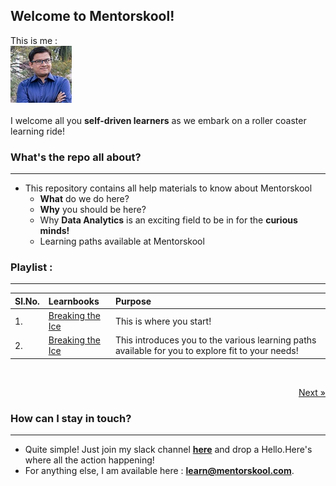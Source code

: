 
## Welcome to Mentorskool!

This is me : <br>
![Amit Choudhary](https://github.com/mentorskool/welcome/blob/master/imgs/profile.jpg?raw=true) <br><br>
I welcome all you **self-driven learners** as we embark on a roller coaster learning ride!

### What's the repo all about?
-------------------------------
* This repository contains all help materials to know about Mentorskool
	* **What** do we do here?
	* **Why** you should be here?
	* Why **Data Analytics** is an exciting field to be in for the **curious minds!**
	* Learning paths available at Mentorskool

### Playlist : 
---------------------

Sl.No.| Learnbooks                    | Purpose             
------|:------------------------------|:-------------
1.|<a href="https://colab.research.google.com/github/mentorskool/welcome/blob/master/learnbooks/breaking-the-ice.ipynb" target="_blank">Breaking the Ice</a> | This is where you start!
2.|<a href="https://colab.research.google.com/github/mentorskool/welcome/blob/master/learnbooks/breaking-the-ice.ipynb" target="_blank">Breaking the Ice</a> |This introduces you to the various learning paths available for you to explore fit to your needs!

<br>

<a href="#" style="float:right;" >Next &raquo;</a>

<br>

### How can I stay in touch?
-------------------------------------
* Quite simple! Just join my slack channel [**here**](https://bit.ly/2wOTt5w) and drop a Hello.Here's where all the action happening! 
* For anything else, I am available here : **learn@mentorskool.com**.







    